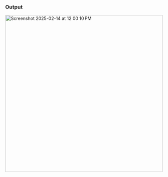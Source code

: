 ### Output

<img width="502" alt="Screenshot 2025-02-14 at 12 00 10 PM" src="https://github.com/user-attachments/assets/3629fd5f-b657-482d-9d65-4713aec1447b" />
